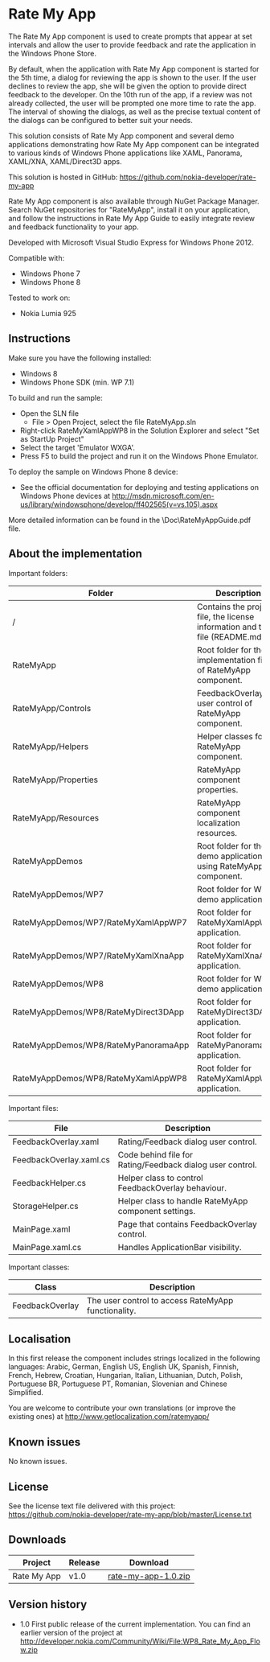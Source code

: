 Rate My App
===========

The Rate My App component is used to create prompts that appear at set intervals and allow the user to provide feedback and rate the application in the Windows Phone Store.

By default, when the application with Rate My App component is started for the 5th time, a dialog for reviewing the app is shown to the user. If the user declines to review the app, she will be given the option to provide direct feedback to the developer. On the 10th run of the app, if a review was not already collected, the user will be prompted one more time to rate the app. The interval of showing the dialogs, as well as the precise textual content of the dialogs can be configured to better suit your needs.

This solution consists of Rate My App component and several demo applications demonstrating how Rate My App component can be integrated to various kinds of Windows Phone applications like XAML, Panorama, XAML/XNA, XAML/Direct3D apps.

This solution is hosted in GitHub:
https://github.com/nokia-developer/rate-my-app

Rate My App component is also available through NuGet Package Manager. Search NuGet repositories for "RateMyApp", install it on your application, and follow the instructions in Rate My App Guide to easily integrate review and feedback functionality to your app. 

Developed with Microsoft Visual Studio Express for Windows Phone 2012.

Compatible with:

 * Windows Phone 7
 * Windows Phone 8

Tested to work on:

 * Nokia Lumia 925
 

Instructions
------------

Make sure you have the following installed:

 * Windows 8
 * Windows Phone SDK (min. WP 7.1)

To build and run the sample:

 * Open the SLN file
   * File > Open Project, select the file RateMyApp.sln
 * Right-click RateMyXamlAppWP8 in the Solution Explorer and select "Set as StartUp Project"   
 * Select the target 'Emulator WXGA'.
 * Press F5 to build the project and run it on the Windows Phone Emulator.

To deploy the sample on Windows Phone 8 device:
 * See the official documentation for deploying and testing applications on Windows Phone devices at http://msdn.microsoft.com/en-us/library/windowsphone/develop/ff402565(v=vs.105).aspx

More detailed information can be found in the \Doc\RateMyAppGuide.pdf file. 


About the implementation
------------------------

Important folders:

| Folder | Description |
| ------ | ----------- |
| / | Contains the project file, the license information and this file (README.md) |
| RateMyApp | Root folder for the implementation files of RateMyApp component. |
| RateMyApp/Controls | FeedbackOverlay user control of RateMyApp component. |
| RateMyApp/Helpers | Helper classes for RateMyApp component. |
| RateMyApp/Properties | RateMyApp component properties. |
| RateMyApp/Resources | RateMyApp component localization resources. |
| RateMyAppDemos | Root folder for the demo applications using RateMyApp component. |
| RateMyAppDemos/WP7 | Root folder for WP7 demo applications. |
| RateMyAppDemos/WP7/RateMyXamlAppWP7 | Root folder for RateMyXamlAppWP7 application. |
| RateMyAppDemos/WP7/RateMyXamlXnaApp | Root folder for RateMyXamlXnaApp application. |
| RateMyAppDemos/WP8 | Root folder for WP8 demo applications. |
| RateMyAppDemos/WP8/RateMyDirect3DApp | Root folder for RateMyDirect3DApp application. |
| RateMyAppDemos/WP8/RateMyPanoramaApp | Root folder for RateMyPanoramaApp application. |
| RateMyAppDemos/WP8/RateMyXamlAppWP8 | Root folder for RateMyXamlAppWP8 application. |

Important files:

| File | Description |
| ---- | ----------- |
| FeedbackOverlay.xaml | Rating/Feedback dialog user control. |
| FeedbackOverlay.xaml.cs | Code behind file for Rating/Feedback dialog user control. |
| FeedbackHelper.cs | Helper class to control FeedbackOverlay behaviour. |
| StorageHelper.cs | Helper class to handle RateMyApp component settings. |
| MainPage.xaml | Page that contains FeedbackOverlay control. |
| MainPage.xaml.cs | Handles ApplicationBar visibility. |

Important classes:

| Class | Description |
| ----- | ----------- |
| FeedbackOverlay | The user control to access RateMyApp functionality. |


Localisation
------------

In this first release the component includes strings localized in the following languages: Arabic, German, English US, English UK, Spanish, Finnish, French, Hebrew, Croatian, Hungarian, Italian, Lithuanian, Dutch, Polish, Portuguese BR, Portuguese PT, Romanian, Slovenian and Chinese Simplified.

You are welcome to contribute your own translations (or improve the existing ones) at http://www.getlocalization.com/ratemyapp/


Known issues
------------

No known issues.


License
-------

See the license text file delivered with this project: https://github.com/nokia-developer/rate-my-app/blob/master/License.txt

Downloads
---------

| Project | Release | Download |
| ------- | --------| -------- |
| Rate My App | v1.0 | [rate-my-app-1.0.zip](https://github.com/nokia-developer/rate-my-app/archive/v1.0.zip) |

Version history
---------------

 * 1.0 First public release of the current implementation. You can find an earlier version of the project at http://developer.nokia.com/Community/Wiki/File:WP8_Rate_My_App_Flow.zip


